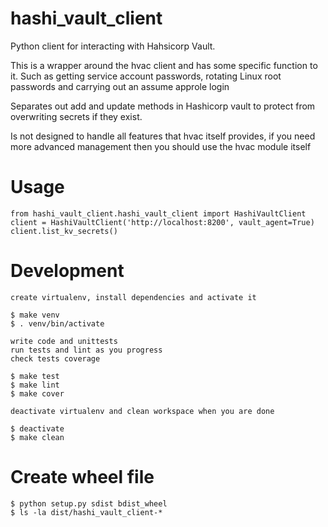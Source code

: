 # hashi_vault_client
Python client for interacting with Hahsicorp Vault.

This is a wrapper around the hvac client and has some specific function to it. Such
as getting service account passwords, rotating Linux root passwords and carrying out
an assume approle login

Separates out add and update methods in Hashicorp vault to protect from overwriting secrets if
they exist.

Is not designed to handle all features that hvac itself provides, if you need more advanced management then you should use the hvac module itself

# Usage

```
from hashi_vault_client.hashi_vault_client import HashiVaultClient
client = HashiVaultClient('http://localhost:8200', vault_agent=True)
client.list_kv_secrets()
```

# Development

```
create virtualenv, install dependencies and activate it

$ make venv
$ . venv/bin/activate

write code and unittests
run tests and lint as you progress
check tests coverage

$ make test
$ make lint
$ make cover

deactivate virtualenv and clean workspace when you are done

$ deactivate
$ make clean
```

# Create wheel file

```
$ python setup.py sdist bdist_wheel
$ ls -la dist/hashi_vault_client-*
```

